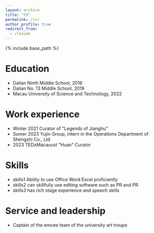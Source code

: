 ```yaml
---
layout: archive
title: "CV"
permalink: /cv/
author_profile: true
redirect_from:
  - /resume
---
```


{% include base_path %}

Education
======
* Dalian Ninth Middle School, 2016
* Dalian No. 13 Middle School, 2019
* Macau University of Science and Technology, 2022


Work experience
======
* Winter 2021 Curator of "Legends of Jianghu"
* Sumer 2023 Yujin Group, intern in the Operations Department of Shengshi Co., Ltd
* 2023 TEDxMacauust  "Huan" Curator

Skills
======
* skills1 Ability to use Office Word Excel proficiently
* skills2 can skillfully use editing software such as PR and PR
* skills3 has rich stage experience and speech skills

Service and leadership
======
* Captain of the emcee team of the university art troupe
